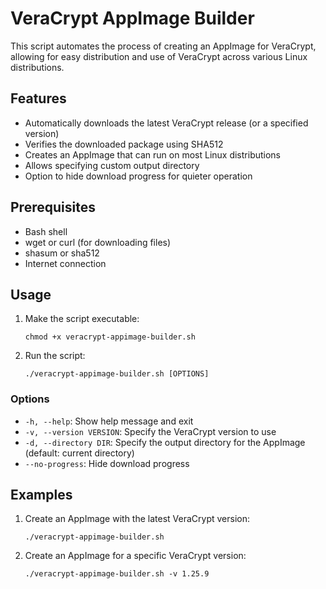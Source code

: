 # VeraCrypt AppImage Builder

This script automates the process of creating an AppImage for VeraCrypt, allowing for easy distribution and use of VeraCrypt across various Linux distributions.

## Features

- Automatically downloads the latest VeraCrypt release (or a specified version)
- Verifies the downloaded package using SHA512
- Creates an AppImage that can run on most Linux distributions
- Allows specifying custom output directory
- Option to hide download progress for quieter operation

## Prerequisites

- Bash shell
- wget or curl (for downloading files)
- shasum or sha512
- Internet connection

## Usage

1. Make the script executable:
   ```
   chmod +x veracrypt-appimage-builder.sh
   ```
2. Run the script:
   ```
   ./veracrypt-appimage-builder.sh [OPTIONS]
   ```

### Options

- `-h, --help`: Show help message and exit
- `-v, --version VERSION`: Specify the VeraCrypt version to use
- `-d, --directory DIR`: Specify the output directory for the AppImage (default: current directory)
- `--no-progress`: Hide download progress

## Examples

1. Create an AppImage with the latest VeraCrypt version:
   ```
   ./veracrypt-appimage-builder.sh
   ```
2. Create an AppImage for a specific VeraCrypt version:
   ```
   ./veracrypt-appimage-builder.sh -v 1.25.9
   ```
